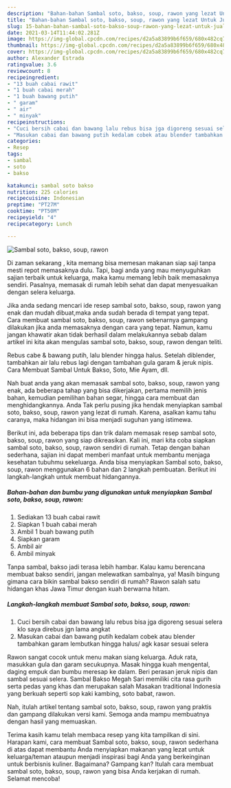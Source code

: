 ```yaml
---
description: "Bahan-bahan Sambal soto, bakso, soup, rawon yang lezat Untuk Jualan"
title: "Bahan-bahan Sambal soto, bakso, soup, rawon yang lezat Untuk Jualan"
slug: 15-bahan-bahan-sambal-soto-bakso-soup-rawon-yang-lezat-untuk-jualan
date: 2021-03-14T11:44:02.281Z
image: https://img-global.cpcdn.com/recipes/d2a5a83899b6f659/680x482cq70/sambal-soto-bakso-soup-rawon-foto-resep-utama.jpg
thumbnail: https://img-global.cpcdn.com/recipes/d2a5a83899b6f659/680x482cq70/sambal-soto-bakso-soup-rawon-foto-resep-utama.jpg
cover: https://img-global.cpcdn.com/recipes/d2a5a83899b6f659/680x482cq70/sambal-soto-bakso-soup-rawon-foto-resep-utama.jpg
author: Alexander Estrada
ratingvalue: 3.6
reviewcount: 8
recipeingredient:
- "13 buah cabai rawit"
- "1 buah cabai merah"
- "1 buah bawang putih"
- " garam"
- " air"
- " minyak"
recipeinstructions:
- "Cuci bersih cabai dan bawang lalu rebus bisa jga digoreng sesuai selera klo saya direbus jgn lama angkat"
- "Masukan cabai dan bawang putih kedalam cobek atau blender tambahkan garam lembutkan hingga halus/ agk kasar sesuai selera"
categories:
- Resep
tags:
- sambal
- soto
- bakso

katakunci: sambal soto bakso 
nutrition: 225 calories
recipecuisine: Indonesian
preptime: "PT27M"
cooktime: "PT50M"
recipeyield: "4"
recipecategory: Lunch

---
```



![Sambal soto, bakso, soup, rawon](https://img-global.cpcdn.com/recipes/d2a5a83899b6f659/680x482cq70/sambal-soto-bakso-soup-rawon-foto-resep-utama.jpg)

Di zaman  sekarang , kita memang bisa memesan makanan siap saji tanpa mesti repot memasaknya dulu. Tapi, bagi anda yang mau menyuguhkan sajian terbaik untuk keluarga, maka kamu memang lebih baik memasaknya sendiri. Pasalnya, memasak di rumah lebih sehat dan dapat menyesuaikan dengan selera keluarga.

Jika anda sedang mencari ide resep sambal soto, bakso, soup, rawon yang enak dan mudah dibuat,maka anda sudah berada di tempat yang tepat. Cara membuat sambal soto, bakso, soup, rawon  sebenarnya gampang dilakukan jika anda memasaknya dengan cara yang tepat. Namun, kamu jangan khawatir akan tidak berhasil dalam melakukannya 
sebab dalam artikel ini kita akan mengulas sambal soto, bakso, soup, rawon dengan teliti.  

Rebus cabe &amp; bawang putih, lalu blender hingga halus. Setelah diblender, tambahkan air lalu rebus lagi dengan tambahan gula garam &amp; jeruk nipis. Cara Membuat Sambal Untuk Bakso, Soto, Mie Ayam, dll.

Nah buat anda yang akan memasak sambal soto, bakso, soup, rawon yang enak, ada beberapa tahap yang bisa dikerjakan, pertama memilih jenis bahan, kemudian pemilihan bahan segar, hingga cara membuat dan menghidangkannya. Anda Tak perlu pusing jika hendak menyiapkan sambal soto, bakso, soup, rawon yang lezat di rumah. Karena, asalkan kamu  tahu caranya, maka hidangan ini bisa menjadi suguhan yang istimewa.

Berikut ini, ada beberapa tips dan trik dalam memasak resep sambal soto, bakso, soup, rawon yang siap dikreasikan. Kali ini, mari kita coba siapkan sambal soto, bakso, soup, rawon sendiri di rumah. Tetap dengan bahan sederhana, sajian ini dapat memberi manfaat untuk membantu menjaga kesehatan tubuhmu sekeluarga. Anda bisa menyiapkan Sambal soto, bakso, soup, rawon menggunakan 6 bahan dan 2 langkah pembuatan. Berikut ini langkah-langkah untuk membuat hidangannya.

<!--inarticleads1-->

##### Bahan-bahan dan bumbu yang digunakan untuk menyiapkan Sambal soto, bakso, soup, rawon:

1. Sediakan 13 buah cabai rawit
1. Siapkan 1 buah cabai merah
1. Ambil 1 buah bawang putih
1. Siapkan  garam
1. Ambil  air
1. Ambil  minyak


Tanpa sambal, bakso jadi terasa lebih hambar. Kalau kamu berencana membuat bakso sendiri, jangan melewatkan sambalnya, ya! Masih bingung gimana cara bikin sambal bakso sendiri di rumah? Rawon salah satu hidangan khas Jawa Timur dengan kuah berwarna hitam. 

<!--inarticleads2-->

##### Langkah-langkah membuat Sambal soto, bakso, soup, rawon:

1. Cuci bersih cabai dan bawang lalu rebus bisa jga digoreng sesuai selera klo saya direbus jgn lama angkat
1. Masukan cabai dan bawang putih kedalam cobek atau blender tambahkan garam lembutkan hingga halus/ agk kasar sesuai selera


Rawon sangat cocok untuk menu makan siang keluarga. Aduk rata, masukkan gula dan garam secukupnya. Masak hingga kuah mengental, daging empuk dan bumbu meresap ke dalam. Beri perasan jeruk nipis dan sambal sesuai selera. Sambal Bakso Megah Sari memiliki cita rasa gurih serta pedas yang khas dan merupakan salah Masakan traditional Indonesia yang berkuah seperti sop kaki kambing, soto babat, rawon. 

Nah, itulah artikel tentang  sambal soto, bakso, soup, rawon  yang praktis dan gampang dilakukan versi kami. Semoga anda mampu membuatnya dengan hasil yang memuaskan. 

Terima kasih kamu telah membaca resep yang kita tampilkan di sini. Harapan kami, cara membuat  Sambal soto, bakso, soup, rawon sederhana di atas dapat membantu Anda menyiapkan makanan yang lezat untuk keluarga/teman ataupun menjadi inspirasi bagi Anda yang berkeinginan untuk berbisnis kuliner. Bagaimana? Gampang kan? Itulah cara membuat sambal soto, bakso, soup, rawon yang bisa Anda kerjakan di rumah. Selamat mencoba!

